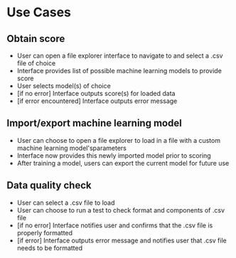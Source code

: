 # Use Cases

## Obtain score
* User can open a file explorer interface to navigate to and select a .csv file of choice
* Interface provides list of possible machine learning models to provide score
* User selects model(s) of choice
* [if no error] Interface outputs score(s) for loaded data
* [if error encountered] Interface outputs error message

## Import/export machine learning model
* User can choose to open a file explorer to load in a file with a custom machine learning model'sparameters
* Interface now provides this newly imported model prior to scoring
* After training a model, users can export the current model for future use

## Data quality check
* User can select a .csv file to load 
* User can choose to run a test to check format and components of .csv file
* [if no error] Interface notifies user and confirms that the .csv file is properly formatted
* [if error] Interface outputs error message and notifies user that .csv file needs to be formatted
